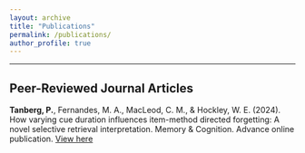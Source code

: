 ```yaml
---
layout: archive
title: "Publications"
permalink: /publications/
author_profile: true
---
```


<hr>

## Peer-Reviewed Journal Articles
<b> Tanberg, P.</b>, Fernandes, M. A., MacLeod, C. M., & Hockley, W. E. (2024). How varying cue duration influences item-method directed forgetting: A novel selective retrieval interpretation. Memory & Cognition. Advance online publication. [View here](https://link.springer.com/article/10.3758/s13421-024-01617-5)
